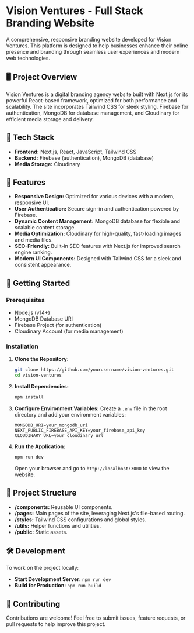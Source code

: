 
# Vision Ventures - Full Stack Branding Website

A comprehensive, responsive branding website developed for Vision Ventures. This platform is designed to help businesses enhance their online presence and branding through seamless user experiences and modern web technologies.

## 🖥️ Project Overview

Vision Ventures is a digital branding agency website built with Next.js for its powerful React-based framework, optimized for both performance and scalability. The site incorporates Tailwind CSS for sleek styling, Firebase for authentication, MongoDB for database management, and Cloudinary for efficient media storage and delivery.

## 🔧 Tech Stack

- **Frontend:** Next.js, React, JavaScript, Tailwind CSS
- **Backend:** Firebase (authentication), MongoDB (database)
- **Media Storage:** Cloudinary

## 🌟 Features

- **Responsive Design:** Optimized for various devices with a modern, responsive UI.
- **User Authentication:** Secure sign-in and authentication powered by Firebase.
- **Dynamic Content Management:** MongoDB database for flexible and scalable content storage.
- **Media Optimization:** Cloudinary for high-quality, fast-loading images and media files.
- **SEO-Friendly:** Built-in SEO features with Next.js for improved search engine ranking.
- **Modern UI Components:** Designed with Tailwind CSS for a sleek and consistent appearance.

## 🚀 Getting Started

### Prerequisites

- Node.js (v14+)
- MongoDB Database URI
- Firebase Project (for authentication)
- Cloudinary Account (for media management)

### Installation

1. **Clone the Repository:**
   ```bash
   git clone https://github.com/yourusername/vision-ventures.git
   cd vision-ventures
   ```

2. **Install Dependencies:**
   ```bash
   npm install
   ```

3. **Configure Environment Variables:**
   Create a `.env` file in the root directory and add your environment variables:
   ```plaintext
   MONGODB_URI=your_mongodb_uri
   NEXT_PUBLIC_FIREBASE_API_KEY=your_firebase_api_key
   CLOUDINARY_URL=your_cloudinary_url
   ```

4. **Run the Application:**
   ```bash
   npm run dev
   ```
   Open your browser and go to `http://localhost:3000` to view the website.

## 📂 Project Structure

- **/components:** Reusable UI components.
- **/pages:** Main pages of the site, leveraging Next.js's file-based routing.
- **/styles:** Tailwind CSS configurations and global styles.
- **/utils:** Helper functions and utilities.
- **/public:** Static assets.

## 🛠️ Development

To work on the project locally:

- **Start Development Server:** `npm run dev`
- **Build for Production:** `npm run build`

## 🤝 Contributing

Contributions are welcome! Feel free to submit issues, feature requests, or pull requests to help improve this project.
